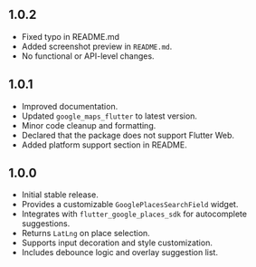 ## 1.0.2

* Fixed typo in README.md
* Added screenshot preview in `README.md`.
* No functional or API-level changes.

## 1.0.1

* Improved documentation.
* Updated `google_maps_flutter` to latest version.
* Minor code cleanup and formatting.
* Declared that the package does not support Flutter Web.
* Added platform support section in README.

## 1.0.0
* Initial stable release.
* Provides a customizable `GooglePlacesSearchField` widget.
* Integrates with `flutter_google_places_sdk` for autocomplete suggestions.
* Returns `LatLng` on place selection.
* Supports input decoration and style customization.
* Includes debounce logic and overlay suggestion list.

